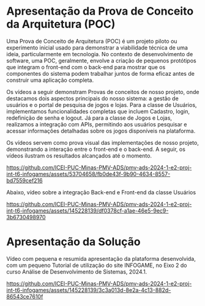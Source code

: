 # Apresentação da Prova de Conceito da Arquitetura (POC)

Uma Prova de Conceito de Arquitetura (POC) é um projeto piloto ou experimento inicial usado para demonstrar a viabilidade técnica de uma ideia, particularmente em tecnologia. No contexto de desenvolvimento de software, uma POC, geralmente, envolve a criação de pequenos protótipos que integram o front-end com o back-end para mostrar que os componentes do sistema podem trabalhar juntos de forma eficaz antes de construir uma aplicação completa.

Os vídeos a seguir demonstram Provas de conceitos de nosso projeto, onde destacamos dois aspectos principais do nosso sistema: a gestão de usuários e o portal de pesquisa de jogos e lojas. 
Para a classe de Usuários, implementamos funcionalidades completas que incluem Cadastro, login, redefinição de senha e logout. Já para a classe de Jogos e Lojas, realizamos a integração com APIs, permitindo aos usuários pesquisar e acessar informações detalhadas sobre os jogos disponíveis na plataforma.

Os vídeos servem como prova visual das implementações de nosso projeto, demonstrando a interação entre o front-end e o back-end. A seguir, os vídeos ilustram os resultados alcançados até o momento.


https://github.com/ICEI-PUC-Minas-PMV-ADS/pmv-ads-2024-1-e2-proj-int-t6-infogames/assets/53704658/fb0de43f-9b90-4634-8557-bd7559cef216

Abaixo, vídeo sobre a integração Back-end e Front-end da classe Usuários

https://github.com/ICEI-PUC-Minas-PMV-ADS/pmv-ads-2024-1-e2-proj-int-t6-infogames/assets/145228139/df0378cf-a1ae-46e5-9ec9-3b6730498970



# Apresentação da Solução

Vídeo com pequena e resumida apresentação da plataforma desenvolvida, com um pequeno Tutorial de utilização do site INFOGAME, no Eixo 2 do curso Análise de Desenvolvimento de Sistemas, 2024.1.


https://github.com/ICEI-PUC-Minas-PMV-ADS/pmv-ads-2024-1-e2-proj-int-t6-infogames/assets/145228139/3c3a013d-8e2a-4c13-882d-86543ce7610f


